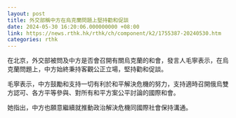 ```yaml
---
layout: post
title: 外交部稱中方在烏克蘭問題上堅持勸和促談
date: 2024-05-30 16:20:06.000000000 +08:00
link: https://news.rthk.hk/rthk/ch/component/k2/1755387-20240530.htm
categories: rthk
---
```


在北京，外交部被問及中方是否會召開有關烏克蘭的和會，發言人毛寧表示，在烏克蘭問題上，中方始終秉持客觀公正立場，堅持勸和促談。

毛寧表示，中方鼓勵和支持一切有利於和平解決危機的努力，支持適時召開俄烏雙方認可、各方平等參與、對所有和平方案公平討論的國際和會。

她指出，中方也願意繼續就推動政治解決危機同國際社會保持溝通。
